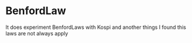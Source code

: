 # BenfordLaw
It does experiment BenfordLaws with Kospi and another things
I found this laws are not always apply
